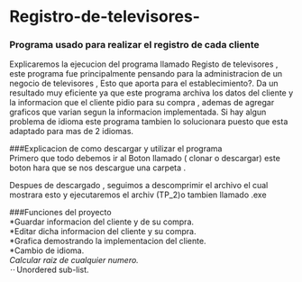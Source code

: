   #  Registro-de-televisores-
### Programa  usado para realizar el registro de cada cliente
Explicaremos la ejecucion del programa  llamado Registo de televisores , este programa fue principalmente pensando para la administracion de un negocio de televisores  , Esto que aporta para el establecimiento?.
Da un resultado muy eficiente ya que este programa archiva los datos del cliente y la informacion que el cliente pidio para su  compra , ademas de agregar graficos que varian segun la informacion implementada.
Si hay algun problema de idioma este programa tambien lo solucionara puesto que esta adaptado para mas de 2 idiomas.


###Explicacion de como descargar y utilizar el programa     
Primero que todo debemos ir al Boton  llamado (   clonar o descargar) este boton hara que se nos descargue una carpeta .





Despues de descargado , seguimos a  descomprimir el archivo el cual mostrara esto y ejecutaremos el archiv (TP_2)o tambien llamado .exe



###Funciones del proyecto  
*Guardar informacion del cliente y de su compra.  
*Editar dicha informacion del cliente y su compra.  
*Grafica demostrando  la implementacion del cliente.  
*Cambio de idioma.   
*Calcular raiz de cualquier numero.  
⋅⋅* Unordered sub-list. 


